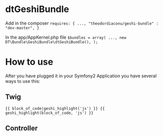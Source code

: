 dtGeshiBundle
===================================================

Add in the composer
``
    requires: {
        ...,
        "theodordiaconu/geshi-bundle" : "dev-master",
    }
``

In the app/AppKernel.php file
``
    $bundles = array(
        ...,
        new DT\Bundle\GeshiBundle\dtGeshiBundle(),
    );
``

How to use
===================================================

After you have plugged it in your Symfony2 Application you have several ways to use this:

Twig
---------------------------
``
{{ block_of_code|geshi_highlight('js') }}
{{ geshi_highlight(block_of_code, 'js') }}
``

Controller
---------------------------
